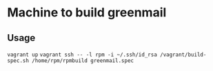 Machine to build greenmail
========


Usage
-------
`vagrant up`
`vagrant ssh -- -l rpm -i ~/.ssh/id_rsa /vagrant/build-spec.sh /home/rpm/rpmbuild greenmail.spec`
